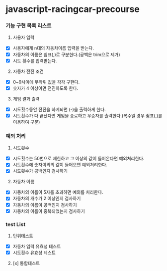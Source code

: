 # javascript-racingcar-precourse

### 기능 구현 목록 리스트

1. 사용자 입력

- [x] 사용자에게 n대의 자동차이름 입력을 받는다.
- [x] 자동차의 이름은 쉼표(,)로 구분한다.(공백은 trim으로 제거)
- [x] 시도 횟수를 입력받는다.

2. 자동차 전진 조건

- [x] 0~9사이에 무작위 값을 각각 구한다.
- [x] 숫자가 4 이상이면 전진하도록 한다.

3. 게임 결과 출력

- [x] 시도횟수동안 전진을 하게되면 (-)을 출력하게 한다.
- [x] 시도횟수가 다 끝났다면 게임을 종료하고 우승자를 출력한다.(복수일 경우 쉼표(,)를 이용하여 구분)

### 예외 처리

1. 시도횟수

- [x] 시도횟수는 50번으로 제한하고 그 이상의 값이 들어온다면 예외처리한다.
- [x] 시도횟수에 숫자이외의 값이 들어오면 예외처리한다.
- [x] 시도횟수가 공백인지 검사하기

2. 자동차 이름

- [x] 자동차의 이름이 5자를 초과하면 예외를 처리한다.
- [x] 자동차의 개수가 2 이상인지 검사하기
- [x] 자동차의 이름이 공백인지 검사하기
- [x] 자동차의 이름이 중복되었는지 검사하기

### test List

1. 단위테스트

- [x] 자동차 입력 유효성 테스트
- [x] 시도횟수 유효성 테스트

2. [x] 통합테스트
